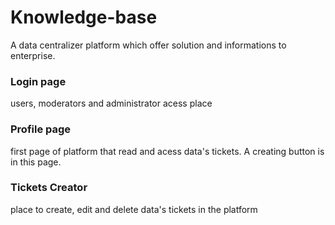 # Knowledge-base
A data centralizer platform which offer solution and informations to enterprise.
### Login page
users, moderators and administrator acess place
### Profile page
first page of platform that read and acess data's tickets. A creating button is in this page. 
### Tickets Creator
place to create, edit and delete data's tickets in the platform
